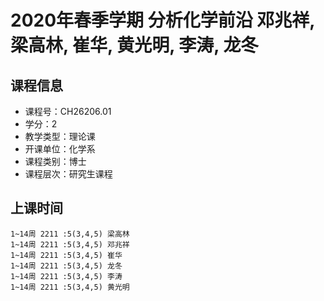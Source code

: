 # 2020年春季学期 分析化学前沿 邓兆祥, 梁高林, 崔华, 黄光明, 李涛, 龙冬






## 课程信息

- 课程号：CH26206.01
- 学分：2
- 教学类型：理论课
- 开课单位：化学系
- 课程类别：博士
- 课程层次：研究生课程

## 上课时间

```
1~14周 2211 :5(3,4,5) 梁高林
1~14周 2211 :5(3,4,5) 邓兆祥
1~14周 2211 :5(3,4,5) 崔华
1~14周 2211 :5(3,4,5) 龙冬
1~14周 2211 :5(3,4,5) 李涛
1~14周 2211 :5(3,4,5) 黄光明
```

